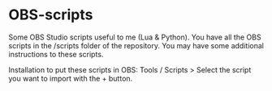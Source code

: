 # OBS-scripts
Some OBS Studio scripts useful to me (Lua &amp; Python).
You have all the OBS scripts in the /scripts folder of the repository. You may have some additional instructions to these scripts.

Installation to put these scripts in OBS: Tools / Scripts > Select the script you want to import with the + button.
